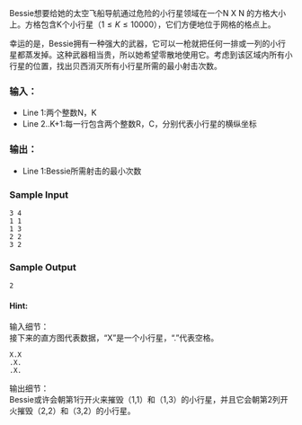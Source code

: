 Bessie想要给她的太空飞船导航通过危险的小行星领域在一个N X N 的方格大小上。方格包含K个小行星（$1 \leq K \leq 10000$），它们方便地位于网格的格点上。<br>

幸运的是，Bessie拥有一种强大的武器，它可以一枪就把任何一排或一列的小行星都蒸发掉。这种武器相当贵，所以她希望零散地使用它。考虑到该区域内所有小行星的位置，找出贝西消灭所有小行星所需的最小射击次数。<br>

### 输入：
* Line 1:两个整数N，K
* Line 2..K+1:每一行包含两个整数R，C，分别代表小行星的横纵坐标

### 输出：
* Line 1:Bessie所需射击的最小次数

### Sample Input
```
3 4
1 1
1 3
2 2
3 2
```

### Sample Output
```
2
```

#### Hint:
输入细节：<br>
接下来的直方图代表数据，“X”是一个小行星，“.”代表空格。<br>
```
X.X
.X.
.X.
```
输出细节：<br>
Bessie或许会朝第1行开火来摧毁（1,1）和（1,3）的小行星，并且它会朝第2列开火摧毁（2,2）和（3,2）的小行星。<br>
